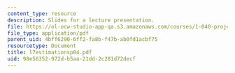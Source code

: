 ```yaml
---
content_type: resource
description: Slides for a lecture presentation.
file: https://ol-ocw-studio-app-qa.s3.amazonaws.com/courses/1-040-project-management-spring-2004/98e56352972db5aa21dd2c281d72decf_l7estimationsp04.pdf
file_type: application/pdf
parent_uid: 4bff6290-6ff2-fa8b-f47b-ab0fd1acbf75
resourcetype: Document
title: l7estimationsp04.pdf
uid: 98e56352-972d-b5aa-21dd-2c281d72decf
---
```

